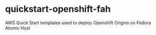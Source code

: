 # quickstart-openshift-fah
AWS Quick Start templates used to deploy Openshift Origins on Fedora Atomic Host
